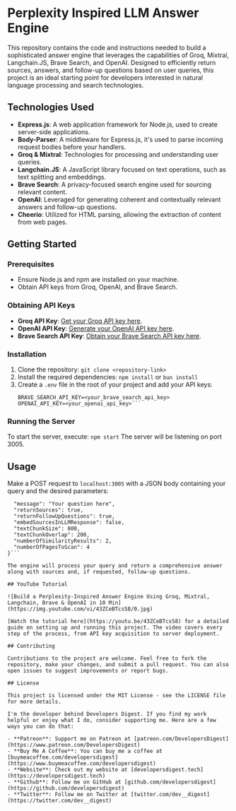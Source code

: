 # Perplexity Inspired LLM Answer Engine

This repository contains the code and instructions needed to build a sophisticated answer engine that leverages the capabilities of Groq, Mixtral, Langchain.JS, Brave Search, and OpenAI. Designed to efficiently return sources, answers, and follow-up questions based on user queries, this project is an ideal starting point for developers interested in natural language processing and search technologies.

## Technologies Used

- **Express.js**: A web application framework for Node.js, used to create server-side applications.
- **Body-Parser**: A middleware for Express.js, it's used to parse incoming request bodies before your handlers.
- **Groq & Mixtral**: Technologies for processing and understanding user queries.
- **Langchain.JS**: A JavaScript library focused on text operations, such as text splitting and embeddings.
- **Brave Search**: A privacy-focused search engine used for sourcing relevant content.
- **OpenAI**: Leveraged for generating coherent and contextually relevant answers and follow-up questions.
- **Cheerio**: Utilized for HTML parsing, allowing the extraction of content from web pages.

## Getting Started

### Prerequisites

- Ensure Node.js and npm are installed on your machine.
- Obtain API keys from Groq, OpenAI, and Brave Search.

### Obtaining API Keys

- **Groq API Key**: [Get your Groq API key here](https://console.groq.com/playground).
- **OpenAI API Key**: [Generate your OpenAI API key here](https://platform.openai.com/api-keys).
- **Brave Search API Key**: [Obtain your Brave Search API key here](https://api.search.brave.com/app/dashboard).

### Installation

1. Clone the repository:
    ```git clone <repository-link>```
2. Install the required dependencies:
    ```npm install```
    or 
     ```bun install```
3. Create a `.env` file in the root of your project and add your API keys:
    ```GROQ_API_KEY=<your_groq_api_key>
    BRAVE_SEARCH_API_KEY=<your_brave_search_api_key>
    OPENAI_API_KEY=<your_openai_api_key>```

### Running the Server

To start the server, execute:
```npm start```
The server will be listening on port 3005.

## Usage

Make a POST request to `localhost:3005` with a JSON body containing your query and the desired parameters:

```{
  "message": "Your question here",
  "returnSources": true,
  "returnFollowUpQuestions": true,
  "embedSourcesInLLMResponse": false,
  "textChunkSize": 800,
  "textChunkOverlap": 200,
  "numberOfSimilarityResults": 2,
  "numberOfPagesToScan": 4
}```

The engine will process your query and return a comprehensive answer along with sources and, if requested, follow-up questions.

## YouTube Tutorial

![Build a Perplexity-Inspired Answer Engine Using Groq, Mixtral, Langchain, Brave & OpenAI in 10 Min](https://img.youtube.com/vi/43ZCeBTcsS8/0.jpg)

[Watch the tutorial here](https://youtu.be/43ZCeBTcsS8) for a detailed guide on setting up and running this project. The video covers every step of the process, from API key acquisition to server deployment.

## Contributing

Contributions to the project are welcome. Feel free to fork the repository, make your changes, and submit a pull request. You can also open issues to suggest improvements or report bugs.

## License

This project is licensed under the MIT License - see the LICENSE file for more details.

I'm the developer behind Developers Digest. If you find my work helpful or enjoy what I do, consider supporting me. Here are a few ways you can do that:

- **Patreon**: Support me on Patreon at [patreon.com/DevelopersDigest](https://www.patreon.com/DevelopersDigest)
- **Buy Me A Coffee**: You can buy me a coffee at [buymeacoffee.com/developersdigest](https://www.buymeacoffee.com/developersdigest)
- **Website**: Check out my website at [developersdigest.tech](https://developersdigest.tech)
- **Github**: Follow me on GitHub at [github.com/developersdigest](https://github.com/developersdigest)
- **Twitter**: Follow me on Twitter at [twitter.com/dev__digest](https://twitter.com/dev__digest)